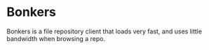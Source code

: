# Bonkers
Bonkers is a file repository client that loads very fast, and uses little bandwidth when browsing a repo.
